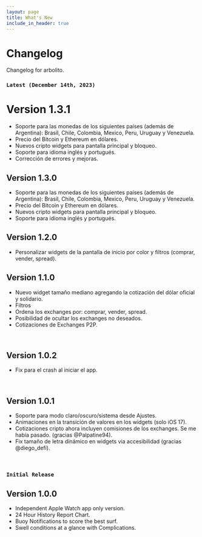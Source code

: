 ```yaml
---
layout: page
title: What's New
include_in_header: true
---
```


# Changelog
Changelog for arbolito.
<br>

### `Latest (December 14th, 2023)`
# **Version 1.3.1**
- Soporte para las monedas de los siguientes países (además de Argentina): Brasil, Chile, Colombia, Mexico, Peru, Uruguay y Venezuela.
- Precio del Bitcoin y Ethereum en dólares. 
- Nuevos cripto widgets para pantalla principal y bloqueo.
- Soporte para idioma inglés y portugués.
- Corrección de errores y mejoras.

## **Version 1.3.0**
- Soporte para las monedas de los siguientes países (además de Argentina): Brasil, Chile, Colombia, Mexico, Peru, Uruguay y Venezuela.
- Precio del Bitcoin y Ethereum en dólares. 
- Nuevos cripto widgets para pantalla principal y bloqueo.
- Soporte para idioma inglés y portugués.

## **Version 1.2.0**
- Personalizar widgets de la pantalla de inicio por color y filtros (comprar, vender, spread).

## **Version 1.1.0**
- Nuevo widget tamaño mediano agregando la cotización del dólar oficial y solidario.
- Filtros
- Ordena los exchanges por: comprar, vender, spread.
- Posibilidad de ocultar los exchanges no deseados.
- Cotizaciones de Exchanges P2P.
<br>

## **Version 1.0.2**
- Fix para el crash al iniciar el app.
<br>

## **Version 1.0.1**
- Soporte para modo claro/oscuro/sistema desde Ajustes.
- Animaciones en la transición de valores en los widgets (solo iOS 17).
- Cotizaciones cripto ahora incluyen comisiones de los exchanges. Se me había pasado. (gracias @Palpatine94).
- Fix tamaño de letra dinámico en widgets via accesibilidad (gracias @diego_defi).
<br>

### `Initial Release`
## **Version 1.0.0**
- Independent Apple Watch app only version.
- 24 Hour History Report Chart.
- Buoy Notifications to score the best surf.
- Swell conditions at a glance with Complications.
<br>

